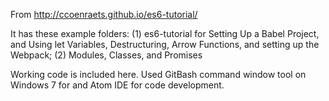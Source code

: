 From http://ccoenraets.github.io/es6-tutorial/

It has these example folders: (1) es6-tutorial for Setting Up a Babel Project, and Using let Variables, Destructuring, Arrow Functions, and setting up the Webpack; (2)  Modules, Classes, and Promises

Working code is included here. Used GitBash command window tool on Windows 7 for and Atom IDE for code development.
